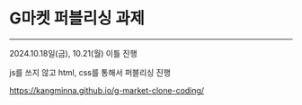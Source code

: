 # G마켓 퍼블리싱 과제
---
2024.10.18일(금), 10.21(월) 이틀 진행

js를 쓰지 않고 html, css를 통해서 퍼블리싱 진행

 https://kangminna.github.io/g-market-clone-coding/
